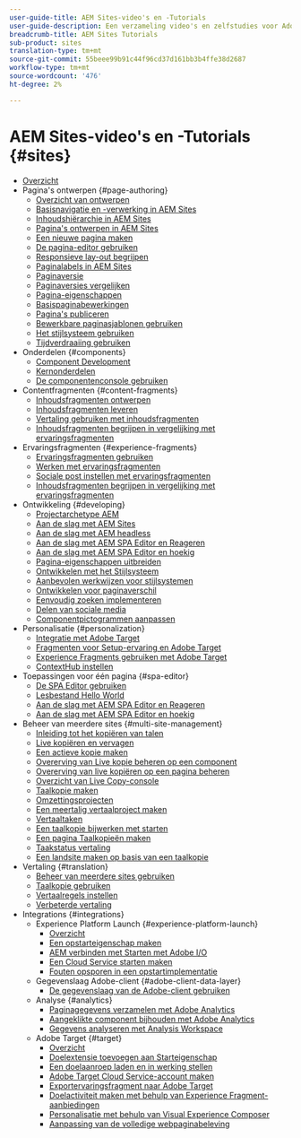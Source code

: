```yaml
---
user-guide-title: AEM Sites-video's en -Tutorials
user-guide-description: Een verzameling video's en zelfstudies voor Adobe Experience Manager Sites.
breadcrumb-title: AEM Sites Tutorials
sub-product: sites
translation-type: tm+mt
source-git-commit: 55beee99b91c44f96cd37d161bb3b4ffe38d2687
workflow-type: tm+mt
source-wordcount: '476'
ht-degree: 2%

---
```



# AEM Sites-video&#39;s en -Tutorials {#sites}

+ [Overzicht](overview.md)
+ Pagina&#39;s ontwerpen {#page-authoring}
   + [Overzicht van ontwerpen](page-authoring/aem-sites-authoring-overview.md)
   + [Basisnavigatie en -verwerking in AEM Sites](page-authoring/basic-handling-sites-feature-video-use.md)
   + [Inhoudshiërarchie in AEM Sites](page-authoring/content-hierarchy-feature-video-use.md)
   + [Pagina&#39;s ontwerpen in AEM Sites](page-authoring/page-authoring-overview-feature-video-use.md)
   + [Een nieuwe pagina maken](page-authoring/creating-page-feature-video-use.md)
   + [De pagina-editor gebruiken](page-authoring/page-editor-feature-video-use.md)
   + [Responsieve lay-out begrijpen](page-authoring/responsive-layout-feature-video-understand.md)
   + [Paginalabels in AEM Sites](page-authoring/page-tagging-feature-video-use.md)
   + [Paginaversie](page-authoring/page-versioning-feature-video-use.md)
   + [Paginaversies vergelijken](page-authoring/page-diff-feature-video-use.md)
   + [Pagina-eigenschappen](page-authoring/page-properties-feature-video-understand.md)
   + [Basispaginabewerkingen](page-authoring/page-operations-feature-video-use.md)
   + [Pagina&#39;s publiceren](page-authoring/publication-management-feature-video-use.md)
   + [Bewerkbare paginasjablonen gebruiken](page-authoring/template-editor-feature-video-use.md)
   + [Het stijlsysteem gebruiken](page-authoring/style-system-feature-video-use.md)
   + [Tijdverdraaiing gebruiken](page-authoring/timewarp-feature-video-use.md)
+ Onderdelen {#components}
   + [Component Development](components/component-development.md)
   + [Kernonderdelen](components/core-components-feature-video-understand.md)
   + [De componentenconsole gebruiken](components/components-console-feature-video-use.md)
+ Contentfragmenten {#content-fragments}
   + [Inhoudsfragmenten ontwerpen](content-fragments/content-fragments-feature-video-use.md)
   + [Inhoudsfragmenten leveren](content-fragments/content-fragments-delivery-feature-video-use.md)
   + [Vertaling gebruiken met inhoudsfragmenten](content-fragments/content-fragments-translation-feature-video-use.md)
   + [Inhoudsfragmenten begrijpen in vergelijking met ervaringsfragmenten](content-fragments/understand-content-fragments-and-experience-fragments.md)
+ Ervaringsfragmenten {#experience-fragments}
   + [Ervaringsfragmenten gebruiken](experience-fragments/experience-fragments-feature-video-use.md)
   + [Werken met ervaringsfragmenten](experience-fragments/experience-fragments-feature-video-understand.md)
   + [Sociale post instellen met ervaringsfragmenten](experience-fragments/experience-fragments-social-technical-video-setup.md)
   + [Inhoudsfragmenten begrijpen in vergelijking met ervaringsfragmenten](https://docs.adobe.com/content/help/en/experience-manager-learn/sites/content-fragments/understand-content-fragments-and-experience-fragments.html)
+ Ontwikkeling {#developing}
   + [Projectarchetype AEM](developing/aem-project-archetype.md)
   + [Aan de slag met AEM Sites](https://docs.adobe.com/content/help/en/experience-manager-learn/getting-started-wknd-tutorial-develop/overview.html)
   + [Aan de slag met AEM headless](https://docs.adobe.com/content/help/en/experience-manager-learn/getting-started-with-aem-headless/overview.html)
   + [Aan de slag met AEM SPA Editor en Reageren](https://docs.adobe.com/content/help/en/experience-manager-learn/spa-react-tutorial/overview.html)
   + [Aan de slag met AEM SPA Editor en hoekig](https://docs.adobe.com/content/help/en/experience-manager-learn/spa-angular-tutorial/overview.html)
   + [Pagina-eigenschappen uitbreiden](developing/page-properties-technical-video-develop.md)
   + [Ontwikkelen met het Stijlsysteem](developing/style-system-technical-video-understand.md)
   + [Aanbevolen werkwijzen voor stijlsystemen](developing/style-organization-style-system-understand-article.md)
   + [Ontwikkelen voor paginaverschil](developing/page-diff-technical-video-develop.md)
   + [Eenvoudig zoeken implementeren](developing/search-tutorial-develop.md)
   + [Delen van sociale media](developing/social-media-sharing-technical-video-use.md)
   + [Componentpictogrammen aanpassen](developing/component-icons-technical-video-develop.md)
+ Personalisatie {#personalization}
   + [Integratie met Adobe Target](https://helpx.adobe.com/marketing-cloud/how-to/aem-target.html)
   + [Fragmenten voor Setup-ervaring en Adobe Target](personalization/experience-fragment-target-technical-video-setup.md)
   + [Experience Fragments gebruiken met Adobe Target](personalization/experience-fragment-target-offer-feature-video-use.md)
   + [ContextHub instellen](personalization/context-hub-technical-video-setup.md)
+ Toepassingen voor één pagina {#spa-editor}
   + [De SPA Editor gebruiken](spa-editor/spa-editor-framework-feature-video-use.md)
   + [Lesbestand Hello World](spa-editor/spa-editor-helloworld-tutorial-use.md)
   + [Aan de slag met AEM SPA Editor en Reageren](https://docs.adobe.com/content/help/en/experience-manager-learn/spa-react-tutorial/overview.html)
   + [Aan de slag met AEM SPA Editor en hoekig](https://docs.adobe.com/content/help/en/experience-manager-learn/spa-angular-tutorial/overview.html)
+ Beheer van meerdere sites {#multi-site-management}
   + [Inleiding tot het kopiëren van talen](./multi-site-management/language-copy-overview.md)
   + [Live kopiëren en vervagen](./multi-site-management/live-copy-and-blueprint.md)
   + [Een actieve kopie maken](./multi-site-management/create-live-copy.md)
   + [Overerving van Live kopie beheren op een component](./multi-site-management/manage-component-inheritance-live-copy.md)
   + [Overerving van live kopiëren op een pagina beheren](./multi-site-management/manage-page-inheritance-live-copy.md)
   + [Overzicht van Live Copy-console](./multi-site-management/live-copy-overview-console.md)
   + [Taalkopie maken](./multi-site-management/create-language-copy.md)
   + [Omzettingsprojecten](./multi-site-management/manage-translation-projects.md)
   + [Een meertalig vertaalproject maken](./multi-site-management/create-multinational-translational-project.md)
   + [Vertaaltaken](./multi-site-management/create-translation-job.md)
   + [Een taalkopie bijwerken met starten](./multi-site-management/updating-language-copy.md)
   + [Een pagina Taalkopieën maken](./multi-site-management/create-new-page-language-copy.md)
   + [Taakstatus vertaling](./multi-site-management/translation-job-status.md)
   + [Een landsite maken op basis van een taalkopie](./multi-site-management/create-new-site.md)
+ Vertaling {#translation}
   + [Beheer van meerdere sites gebruiken](translation/multi-site-manager-feature-video-use.md)
   + [Taalkopie gebruiken](translation/language-copy-feature-video-use.md)
   + [Vertaalregels instellen](translation/translation-rules-editor-technical-video-setup.md)
   + [Verbeterde vertaling](translation/translation-enhancements-feature-video-use.md)
+ Integrations {#integrations}
   + Experience Platform Launch {#experience-platform-launch}
      + [Overzicht](integrations/experience-platform-launch/overview.md)
      + [Een opstarteigenschap maken](integrations/experience-platform-launch/create-launch-property.md)
      + [AEM verbinden met Starten met Adobe I/O](integrations/experience-platform-launch/connect-aem-launch-adobe-io.md)
      + [Een Cloud Service starten maken](integrations/experience-platform-launch/create-launch-cloud-service.md)
      + [Fouten opsporen in een opstartimplementatie](integrations/experience-platform-launch/debug-launch-implementation.md)
   + Gegevenslaag Adobe-client {#adobe-client-data-layer}
      + [De gegevenslaag van de Adobe-client gebruiken](integrations/adobe-client-data-layer/data-layer-overview.md)
   + Analyse {#analytics}
      + [Paginagegevens verzamelen met Adobe Analytics](integrations/analytics/collect-data-analytics.md)
      + [Aangeklikte component bijhouden met Adobe Analytics](integrations/analytics/track-clicked-component.md)
      + [Gegevens analyseren met Analysis Workspace](integrations/analytics/create-analytics-workspace.md)
   + Adobe Target {#target}
      + [Overzicht](integrations/adobe-target/overview.md)
      + [Doelextensie toevoegen aan Starteigenschap](integrations/adobe-target/add-target-launch-extension.md)
      + [Een doelaanroep laden en in werking stellen](integrations/adobe-target/load-and-fire-target.md)
      + [Adobe Target Cloud Service-account maken](integrations/adobe-target/setup-aem-target-cloud-service.md)
      + [Exportervaringsfragment naar Adobe Target](integrations/adobe-target/export-experience-fragment-target.md)
      + [Doelactiviteit maken met behulp van Experience Fragment-aanbiedingen](integrations/adobe-target/create-target-activity.md)
      + [Personalisatie met behulp van Visual Experience Composer](integrations/adobe-target/personalization-using-vec.md)
      + [Aanpassing van de volledige webpaginabeleving](integrations/adobe-target/personalization-web-page.md)
